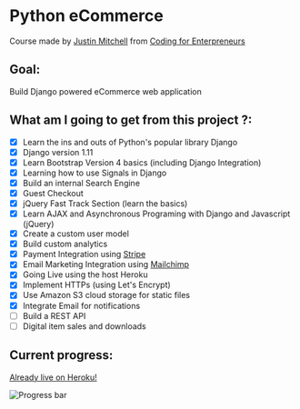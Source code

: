 # Python eCommerce
Course made by [Justin Mitchell](https://twitter.com/justinmitchel) from [Coding for Enterpreneurs](https://www.codingforentrepreneurs.com/)

## Goal:
Build Django powered eCommerce web application

## What am I going to get from this project ?:

- [x] Learn the ins and outs of Python's popular library Django
- [x] Django version 1.11
- [x] Learn Bootstrap Version 4 basics (including Django Integration)
- [x] Learning how to use Signals in Django
- [x] Build an internal Search Engine
- [x] Guest Checkout
- [x] jQuery Fast Track Section (learn the basics)
- [x] Learn AJAX and Asynchronous Programing with Django and Javascript (jQuery)
- [x] Create a custom user model
- [x] Build custom analytics
- [x] Payment Integration using [Stripe](https://stripe.com/)
- [x] Email Marketing Integration using [Mailchimp](https://mailchimp.com/)
- [x] Going Live using the host Heroku
- [x] Implement HTTPs (using Let's Encrypt)
- [x] Use Amazon S3 cloud storage for static files
- [x] Integrate Email for notifications
- [ ] Build a REST API
- [ ] Digital item sales and downloads

## Current progress:
[Already live on Heroku!](https://nameless-waters-84605.herokuapp.com/)

![Progress bar](http://progressed.io/bar/88 "Progress bar")
